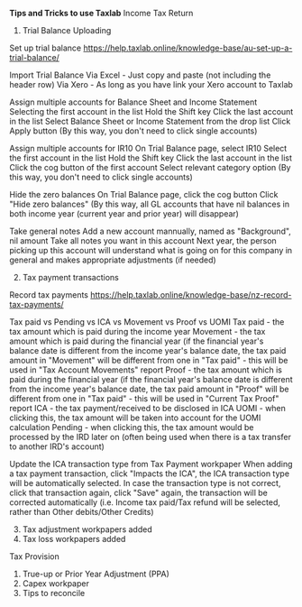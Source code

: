 **Tips and Tricks to use Taxlab**
Income Tax Return
1. Trial Balance Uploading

Set up trial balance
https://help.taxlab.online/knowledge-base/au-set-up-a-trial-balance/

Import Trial Balance
Via Excel - Just copy and paste (not including the header row)
Via Xero - As long as you have link your Xero account to Taxlab

Assign multiple accounts for Balance Sheet and Income Statement
Selecting the first account in the list
Hold the Shift key
Click the last account in the list
Select Balance Sheet or Income Statement from the drop list
Click Apply button
(By this way, you don't need to click single accounts)

Assign multiple accounts for IR10
On Trial Balance page, select IR10
Select the first account in the list
Hold the Shift key
Click the last account in the list
Click the cog button of the first account
Select relevant category option
(By this way, you don't need to click single accounts)

Hide the zero balances
On Trial Balance page, click the cog button
Click "Hide zero balances"
(By this way, all GL accounts that have nil balances in both income year (current year and prior year) will disappear)

Take general notes
Add a new account mannually, named as "Background", nil amount
Take all notes you want in this account
Next year, the person picking up this account will understand what is going on for this company in general and makes appropriate adjustments (if needed)

2. Tax payment transactions

Record tax payments
https://help.taxlab.online/knowledge-base/nz-record-tax-payments/

Tax paid vs Pending vs ICA vs Movement vs Proof vs UOMI
Tax paid - the tax amount which is paid during the income year
Movement - the tax amount which is paid during the financial year (if the financial year's balance date is different from the income year's balance date, the tax paid amount in "Movement" will be different from one in "Tax paid" - this will be used in "Tax Account Movements" report
Proof - the tax amount which is paid during the financial year (if the financial year's balance date is different from the income year's balance date, the tax paid amount in "Proof" will be different from one in "Tax paid" - this will be used in "Current Tax Proof" report
ICA - the tax payment/received to be disclosed in ICA 
UOMI - when clicking this, the tax amount will be taken into account for the UOMI calculation
Pending - when clicking this, the tax amount would be processed by the IRD later on (often being used when there is a tax transfer to another IRD's account)

Update the ICA transaction type from Tax Payment workpaper
When adding a tax payment transaction, click "Impacts the ICA", the ICA transaction type will be automatically selected.
In case the transaction type is not correct, click that transaction again, click "Save" again, the transaction will be corrected automatically (i.e. Income tax paid/Tax refund will be selected, rather than Other debits/Other Credits)

3. Tax adjustment workpapers added
4. Tax loss workpapers added

Tax Provision
1. True-up or Prior Year Adjustment (PPA)
2. Capex workpaper
3. Tips to reconcile




